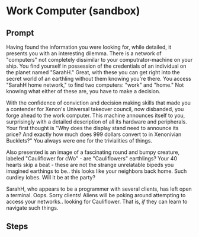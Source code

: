 # Work Computer (sandbox)

## Prompt

Having found the information you were looking for, while detailed, it presents you with an interesting dilemma. There is a network of "computers" not completely dissimilar to your computrator-machine on your ship. You find yourself in possession of the credentials of an individual on the planet named "SarahH." Great, with these you can get right into the secret world of an earthling without them knowing you're there. You access "SarahH home network," to find two computers: "work" and "home." Not knowing what either of these are, you have to make a decision.

With the confidence of conviction and decision making skills that made you a contender for Xenon's Universal takeover council, now disbanded, you forge ahead to the work computer.   This machine announces itself to you, surprisingly with a detailed description of all its hardware and peripherals. Your first thought is "Why does the display stand need to announce its price? And exactly how much does 999 dollars convert to in Xenonivian Bucklets?" You always were one for the trivialities of things.

Also presented is an image of a fascinating round and bumpy creature, labeled "Cauliflower for cWo" - are "Cauliflowers" earthlings?  Your 40 hearts skip a beat - these are not the strange unrelatable bipeds you imagined earthings to be.. this looks like your neighbors back home. Such curdley lobes. Will it be at the party?

SarahH, who appears to be  a programmer with several clients, has left open a terminal.  Oops.  Sorry clients!  Aliens will be poking around attempting to access your networks.. looking for Cauliflower.   That is, *if* they can learn to navigate such things.

## Steps


